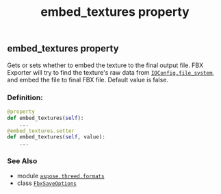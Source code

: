 ﻿---
title: embed_textures property
second_title: Aspose.3D for Python via .NET API References
description: 
type: docs
weight: 30
url: /python-net/aspose.threed.formats/fbxsaveoptions/embed_textures/
is_root: false
---

## embed_textures property


Gets or sets whether to embed the texture to the final output file.
FBX Exporter will try to find the texture's raw data from [`IOConfig.file_system`](/3d/python-net/aspose.threed.formats/ioconfig#file_system), and embed the file to final FBX file.
Default value is false.
### Definition:
```python
@property
def embed_textures(self):
    ...
@embed_textures.setter
def embed_textures(self, value):
    ...
```

### See Also
* module [`aspose.threed.formats`](../../)
* class [`FbxSaveOptions`](/3d/python-net/aspose.threed.formats/fbxsaveoptions)
